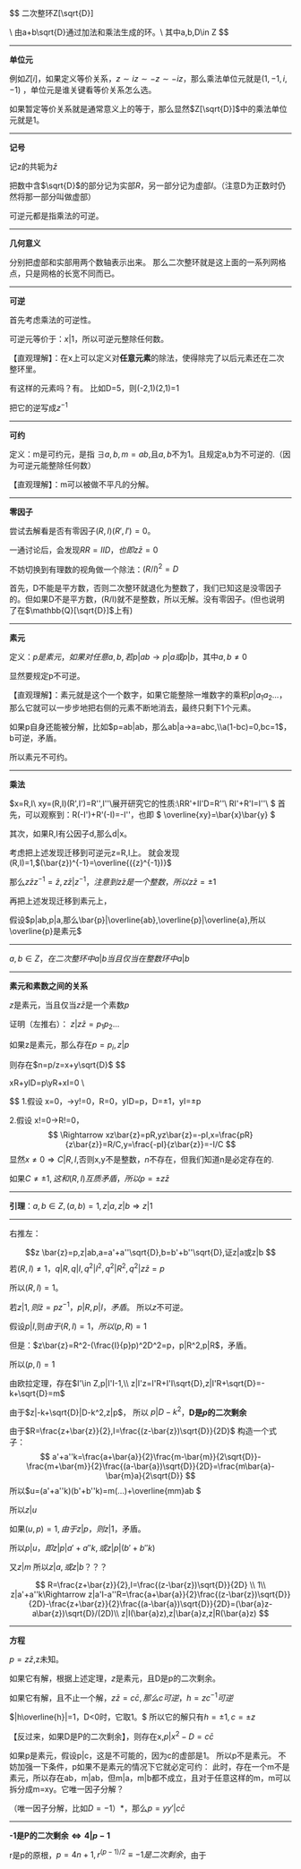 

$$
二次整环Z[\sqrt{D}]

\\
由a+b\sqrt{D}通过加法和乘法生成的环。\\
其中a,b,D\in Z
$$




---
**单位元**

例如$Z[i]$，如果定义等价关系，$z\sim iz\sim -z\sim -iz$，那么乘法单位元就是$(1,-1,i,-1)$
，单位元是谁关键看等价关系怎么选。


如果暂定等价关系就是通常意义上的等于，那么显然$Z[\sqrt{D}]$中的乘法单位元就是1。

---

**记号**

记z的共轭为$\bar{z}$

把数中含$\sqrt{D}$的部分记为实部$R$，另一部分记为虚部$I$。（注意D为正数时仍然将那一部分叫做虚部）

可逆元都是指乘法的可逆。


---

**几何意义**

分别把虚部和实部用两个数轴表示出来。
那么二次整环就是这上面的一系列网格点，只是网格的长宽不同而已。


---
**可逆**

首先考虑乘法的可逆性。

可逆元等价于：$x|1$，所以可逆元整除任何数。

【直观理解】：在x上可以定义对**任意元素**的除法，使得除完了以后元素还在二次整环里。

有这样的元素吗？有。
比如D=5，则(-2,1)(2,1)=1


把它的逆写成$z^{-1}$

---
**可约**

定义：m是可约元，是指
$\exists a,b, m=ab$,且$a,b$不为1。且规定a,b为不可逆的.（因为可逆元能整除任何数）


【直观理解】：m可以被做不平凡的分解。


---
**零因子**

尝试去解看是否有零因子$(R,I)(R',I')=0$。

一通讨论后，会发现$RR=IID，也即z\bar{z}=0$

不妨切换到有理数的视角做一个除法：$(R/I)^2=D$

首先，D不能是平方数，否则二次整环就退化为整数了，我们已知这是没零因子的。但如果D不是平方数，(R/I)就不是整数，所以无解。没有零因子。(但也说明了在$\mathbb{Q}[\sqrt{D}]$上有)


---

**素元**

定义：$p是素元，如果对任意a,b,若p|ab\rightarrow p|a或p|b$，其中$a,b\neq 0$

显然要规定p不可逆。

【直观理解】：素元就是这个一个数字，如果它能整除一堆数字的乘积$p|a_1a_2...$，那么它就可以一步步地把右侧的元素不断地消去，最终只剩下1个元素。

如果p自身还能被分解，比如$p=ab|ab，那么ab|a→a=abc,\\a(1-bc)=0,bc=1$，b可逆，矛盾。

所以素元不可约。

---
**乘法**


$x=R,I\\
xy=(R,I)(R',I')=R'',I''\\展开研究它的性质:\\RR'+II'D=R''\\
RI'+R'I=I''\\
$
首先，可以观察到：R(-I')+R'(-I)=-I''，也即
$
\overline{xy}=\bar{x}\bar{y}
$

其次，如果R,I有公因子d,那么d|x。

考虑把上述发现迁移到可逆元z=R,I上。
就会发现(R,I)=1,$(\bar{z})^{-1}=\overline{({z}^{-1})}$

那么$z\bar{z}z^{-1}=\bar{z},z\bar{z}|z^{-1}，注意到z\bar{z}是一个整数，所以z\bar{z}=\pm1$

再把上述发现迁移到素元上，

假设$p|ab,p|a,那么\bar{p}|\overline{ab},\overline{p}|\overline{a},所以\overline{p}是素元$






---

$a,b\in Z，在二次整环中a|b当且仅当在整数环中a|b$




---

**素元和素数之间的关系**

$z$是素元，当且仅当$z\bar{z}$是一个素数$p$

证明（左推右）：
$z|z\bar{z}=p_1p_2...$

如果z是素元，那么存在$p=p_i,z|p$

则存在$n=p/z=x+y\sqrt{D}$
$$

xR+yID=p\\yR+xI=0 \\


$$
1.假设 x=0，→y!=0，R=0，yID=p，D=±1，yI=±p

2.假设 x!=0→R!=0，
$$
\Rightarrow
xz\bar{z}=pR,yz\bar{z}=-pI,x=\frac{pR}{z\bar{z}}=R/C,y=\frac{-pI}{z\bar{z}}=-I/C
$$
显然$x\neq 0\Rightarrow C|R,I$,否则x,y不是整数，$n$不存在，但我们知道n是必定存在的.

如果$C\neq \pm 1,这和(R,I)互质矛盾，所以p=\pm z\bar{z}$

---


**引理**：$a,b\in Z, (a,b)=1,z|a,z|b\Rightarrow z|1$


---
右推左：


$$z
\bar{z}=p,z|ab,a=a'+a''\sqrt{D},b=b'+b''\sqrt{D},证z|a或z|b
$$
若$(R,I)\neq 1，q|R,q|I,q^2|I^2,q^2|R^2,q^2|z\bar{z}=p$

所以$(R,I)=1$。

若$z|1,则\bar{z}=pz^{-1}，p|R,p|I，矛盾。$
所以$z$不可逆。

假设$p|I$,则$由于(R,I)=1，所以(p,R)=1$
 
但是：$z\bar{z}=R^2-(\frac{I}{p}p)^2D^2=p，p|R^2,p|R$，矛盾。

所以$(p,I)=1$

由欧拉定理，存在$I'\in Z,p|I'I-1,\\
z|I'z=I'R+I'I\sqrt{D},z|I'R+\sqrt{D}=-k+\sqrt{D}=m$



由于$z|-k+\sqrt{D}|D-k^2,z|p$，
所以
$p|D-k^2$，**D是$p$的二次剩余**

由于$R=\frac{z+\bar{z}}{2},I=\frac{(z-\bar{z})\sqrt{D}}{2D}$
构造一个式子：
$$
a'+a''k=\frac{a+\bar{a}}{2}\frac{m-\bar{m}}{2\sqrt{D}}-\frac{m+\bar{m}}{2}\frac{(a-\bar{a})\sqrt{D}}{2D}=\frac{m\bar{a}-\bar{m}a}{2\sqrt{D}}
$$
所以$u=(a'+a''k)(b'+b''k)=m(...)+\overline{mm}ab
$

所以$z|u$

如果$(u,p)=1,由于z|p，则z|1$，矛盾。

所以$p|u，即z|p|a'+a''k,或z|p|(b'+b''k)$

又$z|m$
所以$z|a,或z|b$？？？


$$
R=\frac{z+\bar{z}}{2},I=\frac{(z-\bar{z})\sqrt{D}}{2D}
\\
1\\
z|a'+a''k\Rightarrow z|a'I-a''R=\frac{a+\bar{a}}{2}\frac{(z-\bar{z})\sqrt{D}}{2D}-\frac{z+\bar{z}}{2}\frac{(a-\bar{a})\sqrt{D}}{2D}=(\bar{a}z-a\bar{z})\sqrt{D}/(2D)\\
z|I(\bar{a}z),z|\bar{a}z,z|R(\bar{a}z)
$$



---

**方程**


$p=z\bar{z}$,z未知。

如果它有解，根据上述定理，$z$是素元，且D是p的二次剩余。


如果它有解，且不止一个解，$z\bar{z}=c\bar{c},那么c可逆，h=zc^{-1}可逆$


$|h\overline{h}|=1，D<0时，它取1。$
所以它的解只有$h=\pm 1,c=\pm z$


【反过来，如果D是P的二次剩余】，则存在x,$p|x^2-D=c\bar{c}$

如果p是素元，假设p|c，这是不可能的，因为c的虚部是1。
所以p不是素元。
不妨加强一下条件，p如果不是素元的情况下它就必定可约：
此时，存在一个m不是素元，所以存在ab，m|ab，但m|a，m|b都不成立，且对于任意这样的m，m可以拆分成m=xy。它唯一因子分解？

（唯一因子分解，比如$D=-1$）*，那么$p=yy'|c\bar{c}$






---
**-1是P的二次剩余$\Leftrightarrow 4|p-1$**


r是p的原根，$p=4n+1,r^{(p-1)/2}\equiv -1是二次剩余$，由于